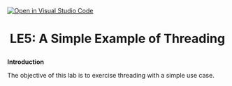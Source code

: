 [![Open in Visual Studio Code](https://classroom.github.com/assets/open-in-vscode-c66648af7eb3fe8bc4f294546bfd86ef473780cde1dea487d3c4ff354943c9ae.svg)](https://classroom.github.com/online_ide?assignment_repo_id=8132266&assignment_repo_type=AssignmentRepo)
# <p align="center">LE5: A Simple Example of Threading<p>

**Introduction**

The objective of this lab is to exercise threading with a simple use case.